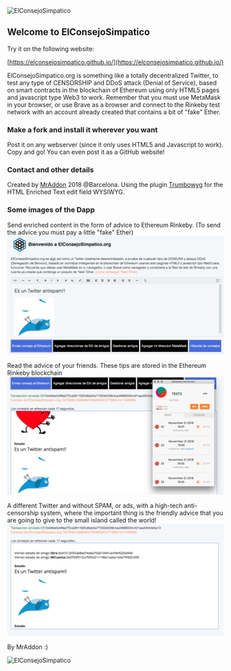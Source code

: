 ![ElConsejoSimpatico](https://elconsejosimpatico.github.io/ElConsejoSimpatico/ElConsejoSimpatico/logo_transp.png)

## Welcome to ElConsejoSimpatico

Try it on the following website:

[https://elconsejosimpatico.github.io/](https://elconsejosimpatico.github.io/)

ElConsejoSimpatico.org is something like a totally decentralized Twitter, to test any type of CENSORSHIP and DDoS attack (Denial of Service), based on smart contracts in the blockchain of Ethereum using only HTML5 pages and javascript type Web3 to work. Remember that you must use MetaMask in your browser, or use Brave as a browser and connect to the Rinkeby test network with an account already created that contains a bit of "fake" Ether.

### Make a fork and install it wherever you want

Post it on any webserver (since it only uses HTML5 and Javascript to work).
Copy and go! You can even post it as a GitHub website!

### Contact and other details

Created by [MrAddon](http://mraddon.com) 2018 @Barcelona. Using the plugin [Trumbowyg](https://alex-d.github.io/Trumbowyg/) for the HTML Enriched Text edit field WYSIWYG.

### Some images of the Dapp

Send enriched content in the form of advice to Ethereum Rinkeby. (To send the advice you must pay a little "fake" Ether)
![Example](example1.png)



Read the advice of your friends. These tips are stored in the Ethereum Rinkeby blockchain
![Example](example2.png)



A different Twitter and without SPAM, or ads, with a high-tech anti-censorship system, where the important thing is the friendly advice that you are going to give to the small island called the world!
![Example](example3.png)

By MrAddon :)

![ElConsejoSimpatico](https://elconsejosimpatico.github.io/ElConsejoSimpatico/ElConsejoSimpatico/cube.gif)
